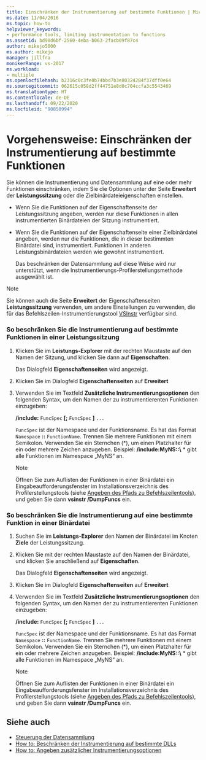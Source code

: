 ```yaml
---
title: Einschränken der Instrumentierung auf bestimmte Funktionen | Microsoft-Dokumentation
ms.date: 11/04/2016
ms.topic: how-to
helpviewer_keywords:
- performance tools, limiting instrumentation to functions
ms.assetid: bd98d6bf-2560-4eba-b063-2facb09f87c4
author: mikejo5000
ms.author: mikejo
manager: jillfra
monikerRange: vs-2017
ms.workload:
- multiple
ms.openlocfilehash: b2316c0c3fe0b74bbd7b3e80324284f37dff0e64
ms.sourcegitcommit: 062615c058d2ff44751e8d0c704ccfa3c5543469
ms.translationtype: HT
ms.contentlocale: de-DE
ms.lasthandoff: 09/22/2020
ms.locfileid: "90850994"
---
```

# <a name="how-to-limit-instrumentation-to-specific-functions"></a>Vorgehensweise: Einschränken der Instrumentierung auf bestimmte Funktionen
Sie können die Instrumentierung und Datensammlung auf eine oder mehr Funktionen einschränken, indem Sie die Optionen unter der Seite **Erweitert** der **Leistungssitzung** oder die Zielbinärdateieigenschaften einstellen.

- Wenn Sie die Funktionen auf der Eigenschaftenseite der Leistungssitzung angeben, werden nur diese Funktionen in allen instrumentierten Binärdateien der Sitzung instrumentiert.

- Wenn Sie die Funktionen auf der Eigenschaftenseite einer Zielbinärdatei angeben, werden nur die Funktionen, die in dieser bestimmten Binärdatei sind, instrumentiert. Funktionen in anderen Leistungsbinärdateien werden wie gewohnt instrumentiert.

  Das beschränken der Datensammlung auf diese Weise wird nur unterstützt, wenn die Instrumentierungs-Profilerstellungsmethode ausgewählt ist.

> [!NOTE]
> Sie können auch die Seite **Erweitert** der Eigenschaftenseiten **Leistungssitzung** verwenden, um andere Einstellungen zu verwenden, die für das Befehlszeilen-Instrumentierungstool [VSInstr](../profiling/vsinstr.md) verfügbar sind.

### <a name="to-limit-instrumentation-to-specific-functions-in-a-performance-session"></a>So beschränken Sie die Instrumentierung auf bestimmte Funktionen in einer Leistungssitzung

1. Klicken Sie im **Leistungs-Explorer** mit der rechten Maustaste auf den Namen der Sitzung, und klicken Sie dann auf **Eigenschaften**.

    Das Dialogfeld **Eigenschaftenseiten** wird angezeigt.

2. Klicken Sie im Dialogfeld **Eigenschaftenseiten** auf **Erweitert**

3. Verwenden Sie im Textfeld **Zusätzliche Instrumentierungsoptionen** den folgenden Syntax, um den Namen der zu instrumentierenten Funktionen einzugeben:

    **/include:** `FuncSpec` **[;** `FuncSpec` **]** `...`

    `FuncSpec` ist der Namespace und der Funktionsname. Es hat das Format `Namespace` **::** `FunctionName`. Trennen Sie mehrere Funktionen mit einem Semikolon. Verwenden Sie ein Sternchen (\*), um einen Platzhalter für ein oder mehrere Zeichen anzugeben. Beispiel: **/include:MyNS::\\** * gibt alle Funktionen im Namespace „MyNS“ an.

   > [!NOTE]
   > Öffnen Sie zum Auflisten der Funktionen in einer Binärdatei ein Eingabeaufforderungsfenster im Installationsverzeichnis des Profilerstellungstools (siehe [Angeben des Pfads zu Befehlszeilentools](../profiling/specifying-the-path-to-profiling-tools-command-line-tools.md)), und geben Sie dann **vsinstr /DumpFuncs** ein.

### <a name="to-limit-instrumentation-to-specific-functions-in-a-binary"></a>So beschränken Sie die Instrumentierung auf eine bestimmte Funktion in einer Binärdatei

1. Suchen Sie im **Leistungs-Explorer** den Namen der Binärdatei im Knoten **Ziele** der Leistungssitzung.

2. Klicken Sie mit der rechten Maustaste auf den Namen der Binärdatei, und klicken Sie anschließend auf **Eigenschaften**.

    Das Dialogfeld **Eigenschaftenseiten** wird angezeigt.

3. Klicken Sie im Dialogfeld **Eigenschaftenseiten** auf **Erweitert**

4. Verwenden Sie im Textfeld **Zusätzliche Instrumentierungsoptionen** den folgenden Syntax, um den Namen der zu instrumentierenten Funktionen einzugeben:

    **/include:** `FuncSpec` **[;** `FuncSpec` **]** `...`

    `FuncSpec` ist der Namespace und der Funktionsname. Es hat das Format `Namespace` **::** `FunctionName`. Trennen Sie mehrere Funktionen mit einem Semikolon. Verwenden Sie ein Sternchen (\*), um einen Platzhalter für ein oder mehrere Zeichen anzugeben. Beispiel: **/include:MyNS::\\** * gibt alle Funktionen im Namespace „MyNS“ an.

   > [!NOTE]
   > Öffnen Sie zum Auflisten der Funktionen in einer Binärdatei ein Eingabeaufforderungsfenster im Installationsverzeichnis des Profilerstellungstools (siehe [Angeben des Pfads zu Befehlszeilentools](../profiling/specifying-the-path-to-profiling-tools-command-line-tools.md)), und geben Sie dann **vsinstr /DumpFuncs** ein.

## <a name="see-also"></a>Siehe auch
- [Steuerung der Datensammlung](../profiling/controlling-data-collection.md)
- [How to: Beschränken der Instrumentierung auf bestimmte DLLs](../profiling/how-to-limit-instrumentation-to-specific-dlls.md)
- [How to: Angeben zusätzlicher Instrumentierungsoptionen](../profiling/how-to-specify-additional-instrumentation-options.md)
